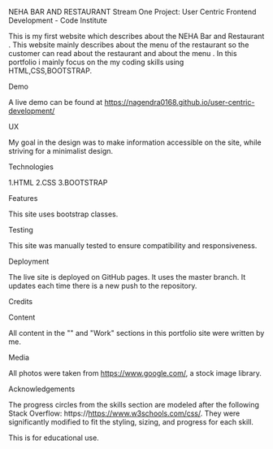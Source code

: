 NEHA BAR AND RESTAURANT
Stream One Project: User Centric Frontend Development - Code Institute

This is my first website which describes about the NEHA Bar and Restaurant . This website mainly describes about the menu of the restaurant so the customer can read 
 about the restaurant and about the menu . In this portfolio i mainly focus on the my coding skills using HTML,CSS,BOOTSTRAP.

 Demo

A live demo can be found at https://nagendra0168.github.io/user-centric-development/

UX

My goal in the design was to make information accessible on the site, while striving for a minimalist design.

Technologies

1.HTML
2.CSS
3.BOOTSTRAP

Features

This site uses bootstrap classes.

Testing

This site was manually tested to ensure compatibility and responsiveness.

Deployment

The live site is deployed on GitHub pages. It uses the master branch. It updates each time there is a new push to the repository.

Credits

Content

All content in the "" and "Work" sections in this portfolio site were written by me.

Media

All photos were taken from https://www.google.com/, a stock image library.

Acknowledgements

The progress circles from the skills section are modeled after the following Stack Overflow: https://https://www.w3schools.com/css/. They were significantly modified to fit the styling, sizing, and progress for each skill.

This is for educational use.

